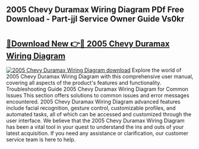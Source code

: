 ## 2005 Chevy Duramax Wiring Diagram PDf Free Download - Part-jjI Service Owner Guide Vs0kr

# <h2><a href="http://dfovk33.blite.top/?on=2005+Chevy+Duramax+Wiring+Diagram">🔗Download New 👉🔴 2005 Chevy Duramax Wiring Diagram</a></h2>

[![2005 Chevy Duramax Wiring Diagram download](https://i.imgur.com/lujVjoI.png)](http://dfovk33.blite.top/?on=2005+Chevy+Duramax+Wiring+Diagram)
Explore the world of 2005 Chevy Duramax Wiring Diagram with this comprehensive user manual, covering all aspects of the product's features and functionality. Troubleshooting Guide 2005 Chevy Duramax Wiring Diagram for Common Issues This section offers solutions to common issues and error messages encountered. 2005 Chevy Duramax Wiring Diagram advanced features include facial recognition, gesture control, customizable profiles, and automated tasks, all of which can be accessed and customized through the user interface. We believe that the 2005 Chevy Duramax Wiring Diagram has been a vital tool in your quest to understand the ins and outs of your latest acquisition. If you need any assistance or clarification, our customer service team is here to help.
